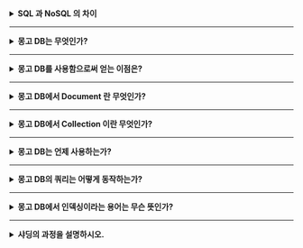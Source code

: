 <details>
  <summary><b>SQL 과 NoSQL 의 차이</b></summary><br/>

1. SQL을 사용하면 RDBMS에서 데이터를 저장, 수정, 삭제 및 검색할 수 있다.
   1. RDB의 데이터는 정해진 데이터 스키마에 따라 테이블이 저장된다.
   2. RDB는 관계를 통해 테이블에 분산된다.

따라서 스키마를 준수하지 않은 레코드는 테이블에 추가할 수 없다.
하나의 테이블에서 중복 없이 하나의 데이터만을 관리하기 때문에 부정확한 데이터를 다룰 위험이 없어지는 장점이 있다.

2. NoSQL 은 스키마도 없고 관계도 없다.
   1. NoSQL 은 레코드를 도큐먼트라고 부른다.
   2. NoSQL 은 다른 구조의 데이터를 같은 컬렉션에 추가하는 것이 가능하다.
   3. Json과 비슷한 형태로 RDB 처럼 여러 테이블에 나누어 담지 않고 관련 데이터를 동일한 컬렉션에 집어 넣는다.

NoSQL 은 데이터가 중복되어 서로 영향을 줄 위험이 있다.
따라서 조인을 잘 사용하지 않고 자주 변경되지 않는 데이터일 때 NoSQL 을 사용하면 효과적이다.


</details>


---

<details>
  <summary><b>몽고 DB는 무엇인가?</b></summary><br/>

- C++ 언어로 쓰여진 오픈 소스 NoSQL 데이터베이스. JSON과 유사한 양식을 사용한다.
- _Collection_ 과 _Document_ 개념에 따라 동작한다.
</details>

---

<details>
  <summary><b>몽고 DB를 사용함으로써 얻는 이점은?</b></summary><br/>

- 필드, 범위 기반, 문자열 패턴 일치 타입 쿼리를 지원한다.
- 모든 필드에서 기본 및 보조 인덱스를 지원한다.
- 기본적으로 프로시저 대신 JavaScript 객체를 사용한다.
- 동적 데이터베이스 스키마를 사용한다.
- 확장 또는 축소가 매우 쉽다.
- Sharding 을 내장 지원한다.
</details>

---

<details>
  <summary><b>몽고 DB에서 Document 란 무엇인가?</b></summary><br/>

도큐먼트는 연관된 값이 있는 키들의 집합이다. Map, Hash 또는 Dictionary 로 표현한다.
Javascript 에서 도큐먼트는 오브젝트로 표현된다.

```text
{"greeting":  "Hello world!"}
```

여러 키/값 쌍이 포함될 수도 있다.

```text
{"greeting" : "Hello world!", "views" : 3}
```

</details>

---

<details>
  <summary><b>몽고 DB에서 Collection 이란 무엇인가?</b></summary><br/>

- 컬렉션은 도큐먼트 그룹이다. RDB에서 테이블과 유사한 것으로 생각할 수 있다.
- 단일 컬렉션 내의 여러개의 도큐먼트는 다른 모양(shape) 를 가질 수 있다. 즉 컬렉션에는 동적 스키마가 존재한다.

예를 들어 아래의 도큐먼트는 단일 컬렉션에 저장될 수 있다.

```text
{"greeting" : "Hello world!", "views": 3}
{"signoff": "Good bye"}
```
</details>

---

<details>
  <summary><b>몽고 DB는 언제 사용하는가?</b></summary><br/>

- 읽기 및 쓰기 트래픽에서 고 수준의 확장이 필요할 때: 
  - 몽고 DB는 샤딩을 통해 수평적인 확장을 지원한다.
  - 여러 시스템에 데이터를 분산한다.
  - 대규모 데이터 집합의 높은 처리량 작업이 가능하다.
- 데이터 리포지토리를 대규모로 확장 가능하다.
- 텍스트, _geospatial_, _time-series_ 차원으로 데이터를 저장, 관리, 검색할 수 있다.

</details>

---

<details>
  <summary><b>몽고 DB의 쿼리는 어떻게 동작하는가?</b></summary><br/>

쿼리를 수행하기 위해 `find` 메서드를 사용한다.

1. 쿼리는 도큐먼트가 전혀 없는 것부터 모든 컬렉션을 순회하며 컬렉션에 있는 도큐먼트에서의 하위 집합을 반환한다.
2. 반환되는 도큐먼트는 쿼리에 담긴 도큐먼트를 찾을 첫 번째 인자에 의해 결정된다.

예를 들어 "alice" 값이 있는 "username" 키를 찾으려면 아래의 쿼리를 날린다.

`> db.users.find({"username" : "alice"})`

</details>

---

<details>
  <summary><b>몽고 DB에서 인덱싱이라는 용어는 무슨 뜻인가?</b></summary><br/>

몽고 DB의 인덱스는 쿼리를 효율적으로 해결하는데 도움을 준다.
인덱스가 하는 일은 데이터 세트의 일부분을 탐색하기 쉬운 타입으로 저장하는 것이다.
몽고 DB의 인덱스는 일반적인 RDB 인덱스와 거의 동일하게 작동한다.


</details>

---

<details>
  <summary><b>샤딩의 과정을 설명하시오.</b></summary><br/>

샤딩은 어떤 데이터를 하위 데이터 집합 여러개로 분할하는 것을 말한다.
다른 말로 **파티셔닝**이라는 용어를 사용하기도 한다.
각 시스템에 데이터 하위 집합을 배치하여 더 크거나 성능이 더 좋은 시스템이 없어도 많은 데이터를 저장할 수 있고
더 많은 로드를 처리할 수 있다.

아래 그림에서 RS0 과 RS1 은 샤드이다. 몽고 DB의 샤딩을 사용하면 더 많은 샤드의 클러스트를 생성하고
이들 간의 컬렉션을 분할하여 각 샤드에 하위 데이터들을 배치할 수 있다. 이를 통해 애플리케이션은 standard-only 서버
혹은 복제본 데이터의 리소스 제한을 넘어서는 확장이 가능하다.

![img.png](img.png)

</details>